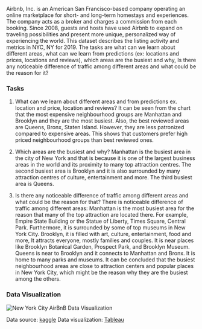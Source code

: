 Airbnb, Inc. is an American San Francisco-based company operating an online marketplace for short- and long-term homestays and experiences. The company acts as a broker and charges a commission from each booking.
Since 2008, guests and hosts have used Airbnb to expand on traveling possibilities and present more unique, personalized way of experiencing the world. This dataset describes the listing activity and metrics in NYC, NY for 2019. The tasks are what can we learn about different areas, what can we learn from predictions (ex: locations and prices, locations and reviews), which areas are the busiest and why, Is there any noticeable difference of traffic among different areas and what could be the reason for it?

### Tasks
1. What can we learn about different areas and from predictions ex. location and price, location and reviews?
It can be seen from the chart that the most expensive neighbourhood groups are Manhattan and Brooklyn and they are the most busiest. Also, the best 
reviewed areas are Queens, Bronx, Staten Island. However, they are less patronized compared to expensive areas. This shows that customers prefer 
high priced neighbourhood groups than best reviewed ones.

2. Which areas are the busiest and why?
Manhattan is the busiest area in the city of New York and that is because it is one of the largest business areas in the world and its proximity to many top attraction centres. The second busiest area is Brooklyn and it is also surrounded by many attraction centres of culture, entertainment and more. The third busiest area is Queens.

3. Is there any noticeable difference  of traffic among different areas and what could be the reason for that?
There is noticeable difference of traffic among different areas: Manhattan is the most busiest area for the reason that many of the top attraction 
are located there. For example, Empire State Building or the Statue of Liberty, Times Square, Central Park. Furthermore, it is surrounded by some of 
top museums in New York City. Brooklyn, it is filled with art, culture, entertainment, food and more, It attracts everyone, mostly families and couples.
It is near places like Brooklyn Botanical Garden, Prospect Park, and Brooklyn Museum. Queens is near to Brooklyn and it connects to Manhattan 
and Bronx. It is home to many parks and museums. It can be concluded that the busiest neighbourhood areas are close to attraction centers and popular
places in New York City, which might be the reason why they are the busiest among the others.

### Data Visualization
![New York City AirBnB Data Visualization](/assets/images/AirBnBNYC.png)


Data source: [kaggle](https://www.kaggle.com/datasets/dgomonov/new-york-city-airbnb-open-data)
Data visualization: [Tableau](https://public.tableau.com/app/profile/morakinyo.oluwabukunmi/viz/NewYorkCityAirBnB_16967239353260/AirBnBNYC?publish=yes) 
